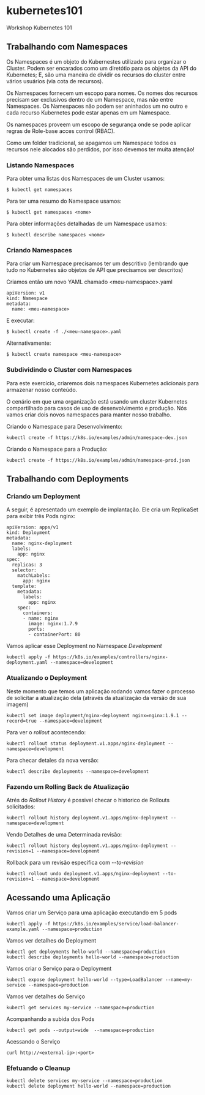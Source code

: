 # kubernetes101

Workshop Kubernetes 101




## Trabalhando com Namespaces

Os Namespaces é um objeto do Kubernestes utilizado para organizar o Cluster. Podem ser encarados como um diretótio para os objetos da API do Kubernetes; E, são uma maneira de dividir os recursos do cluster entre vários usuários (via cota de recursos).

Os Namespaces fornecem um escopo para nomes. Os nomes dos recursos precisam ser exclusivos dentro de um Namespace, mas não entre Namespaces. Os Namespaces não podem ser aninhados um no outro e cada recurso Kubernetes pode estar apenas em um Namespace.

Os namespaces proveem um escopo de segurança onde se pode aplicar regras de Role-base acces control (RBAC).

Como um folder tradicional, se apagamos um Namespace todos os recursos nele alocados são perdidos, por isso devemos ter muita atenção!

### Listando Namespaces

Para obter uma listas dos Namespaces de um Cluster usamos:

```$ kubectl get namespaces```

Para ter uma resumo do Namespace usamos:

```$ kubectl get namespaces <nome>```

Para obter informações detalhadas de um Namespace usamos:

```$ kubectl describe namespaces <nome>```

### Criando Namespaces

Para criar um Namespace precisamos ter um descritivo (lembrando que tudo no Kubernetes são objetos de API que precisamos ser descritos)

Criamos então um novo YAML chamado \<meu-namespace>.yaml

``` 
apiVersion: v1
kind: Namespace
metadata:
  name: <meu-namespace>
```

E executar:

```$ kubectl create -f ./<meu-namespace>.yaml```

Alternativamente:

```$ kubectl create namespace <meu-namespace>```

### Subdividindo o Cluster com Namespaces

Para este exercício, criaremos dois namespaces Kubernetes adicionais para armazenar nosso conteúdo.

O cenário em que uma organização está usando um cluster Kubernetes compartilhado para casos de uso de desenvolvimento e produção. Nós vamos criar dois novos namespaces para manter nosso trabalho.

Criando o Namespace para Desenvolvimento:

```kubectl create -f https://k8s.io/examples/admin/namespace-dev.json``` 

Criando o Namespace para a Produção:

```kubectl create -f https://k8s.io/examples/admin/namespace-prod.json``` 


## Trabalhando com Deployments

### Criando um Deployment

A seguir, é apresentado um exemplo de implantação. Ele cria um ReplicaSet para exibir três Pods nginx:

```
apiVersion: apps/v1
kind: Deployment
metadata:
  name: nginx-deployment
  labels:
    app: nginx
spec:
  replicas: 3
  selector:
    matchLabels:
      app: nginx
  template:
    metadata:
      labels:
        app: nginx
    spec:
      containers:
      - name: nginx
        image: nginx:1.7.9
        ports:
        - containerPort: 80
```

Vamos aplicar esse Deployment no Namespace *Development*

```
kubectl apply -f https://k8s.io/examples/controllers/nginx-deployment.yaml --namespace=development
``` 

### Atualizando o Deployment

Neste momento que temos um aplicação rodando vamos fazer o processo de solicitar a atualização dela (através da atualização da versão de sua imagem)

```
kubectl set image deployment/nginx-deployment nginx=nginx:1.9.1 --record=true --namespace=development
```

Para ver o *rollout* acontecendo:

``` 
kubectl rollout status deployment.v1.apps/nginx-deployment --namespace=development
```

Para checar detales da nova versão:

```
kubectl describe deployments --namespace=development
```
### Fazendo um Rolling Back de Atualização

Atrés do *Rollout History* é possivel checar o historico de Rollouts solicitados: 

```
kubectl rollout history deployment.v1.apps/nginx-deployment --namespace=development
```

Vendo Detalhes de uma Determinada revisão:

```
kubectl rollout history deployment.v1.apps/nginx-deployment --revision=1 --namespace=development
```

Rollback para um revisão especifica com *--to-revision*

```
kubectl rollout undo deployment.v1.apps/nginx-deployment --to-revision=1 --namespace=development
```

## Acessando uma Aplicação

Vamos criar um Serviço para uma aplicação executando em 5 pods

```
kubectl apply -f https://k8s.io/examples/service/load-balancer-example.yaml --namespace=production
```

Vamos ver detalhes do Deployment

```
kubectl get deployments hello-world --namespace=production
kubectl describe deployments hello-world --namespace=production
```

Vamos criar o Serviço para o Deployment

```
kubectl expose deployment hello-world --type=LoadBalancer --name=my-service --namespace=production
```

Vamos ver detalhes do Serviço

```
kubectl get services my-service --namespace=production
```

Acompanhando a subida dos Pods

```
kubectl get pods --output=wide  --namespace=production
```

Acessando o Serviço

```
curl http://<external-ip>:<port>
```


### Efetuando o Cleanup

```
kubectl delete services my-service --namespace=production
kubectl delete deployment hello-world --namespace=production
```

